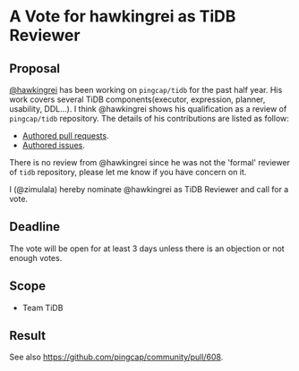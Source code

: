 # A Vote for hawkingrei as TiDB Reviewer

## Proposal

[@hawkingrei](https://github.com/hawkingrei) has been working on `pingcap/tidb` for the past half year. His work covers several TiDB components(executor, expression, planner, usability, DDL…). I think @hawkingrei shows his qualification as a review of `pingcap/tidb` repository. The details of his contributions are listed as follow:

* [Authored pull requests](https://github.com/pingcap/tidb/commits?author=hawkingrei).
* [Authored issues](https://github.com/pingcap/tidb/issues/created_by/hawkingrei).

There is no review from @hawkingrei since he was not the 'formal' reviewer of `tidb` repository, please let me know if you have concern on it.

I (@zimulala) hereby nominate @hawkingrei as TiDB Reviewer and call for a vote.

## Deadline

The vote will be open for at least 3 days unless there is an objection or not enough votes.

## Scope

* Team TiDB

## Result
See also https://github.com/pingcap/community/pull/608.

